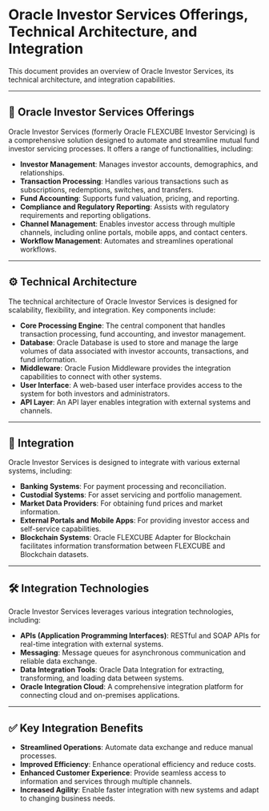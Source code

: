 # Oracle Investor Services Offerings, Technical Architecture, and Integration

This document provides an overview of Oracle Investor Services, its technical architecture, and integration capabilities.

---

## 📌 Oracle Investor Services Offerings

Oracle Investor Services (formerly Oracle FLEXCUBE Investor Servicing) is a comprehensive solution designed to automate and streamline mutual fund investor servicing processes. It offers a range of functionalities, including:

- **Investor Management**: Manages investor accounts, demographics, and relationships.
- **Transaction Processing**: Handles various transactions such as subscriptions, redemptions, switches, and transfers.
- **Fund Accounting**: Supports fund valuation, pricing, and reporting.
- **Compliance and Regulatory Reporting**: Assists with regulatory requirements and reporting obligations.
- **Channel Management**: Enables investor access through multiple channels, including online portals, mobile apps, and contact centers.
- **Workflow Management**: Automates and streamlines operational workflows.

---

## ⚙️ Technical Architecture

The technical architecture of Oracle Investor Services is designed for scalability, flexibility, and integration. Key components include:

- **Core Processing Engine**: The central component that handles transaction processing, fund accounting, and investor management.
- **Database**: Oracle Database is used to store and manage the large volumes of data associated with investor accounts, transactions, and fund information.
- **Middleware**: Oracle Fusion Middleware provides the integration capabilities to connect with other systems.
- **User Interface**: A web-based user interface provides access to the system for both investors and administrators.
- **API Layer**: An API layer enables integration with external systems and channels.

---

## 🔗 Integration

Oracle Investor Services is designed to integrate with various external systems, including:

- **Banking Systems**: For payment processing and reconciliation.
- **Custodial Systems**: For asset servicing and portfolio management.
- **Market Data Providers**: For obtaining fund prices and market information.
- **External Portals and Mobile Apps**: For providing investor access and self-service capabilities.
- **Blockchain Systems**: Oracle FLEXCUBE Adapter for Blockchain facilitates information transformation between FLEXCUBE and Blockchain datasets.

---

## 🛠️ Integration Technologies

Oracle Investor Services leverages various integration technologies, including:

- **APIs (Application Programming Interfaces)**: RESTful and SOAP APIs for real-time integration with external systems.
- **Messaging**: Message queues for asynchronous communication and reliable data exchange.
- **Data Integration Tools**: Oracle Data Integration for extracting, transforming, and loading data between systems.
- **Oracle Integration Cloud**: A comprehensive integration platform for connecting cloud and on-premises applications.

---

## ✅ Key Integration Benefits

- **Streamlined Operations**: Automate data exchange and reduce manual processes.
- **Improved Efficiency**: Enhance operational efficiency and reduce costs.
- **Enhanced Customer Experience**: Provide seamless access to information and services through multiple channels.
- **Increased Agility**: Enable faster integration with new systems and adapt to changing business needs.
